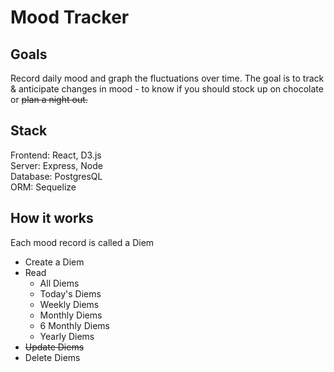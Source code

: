 # Mood Tracker


## Goals
Record daily mood and graph the fluctuations over time. The goal is to track & anticipate changes in mood - to know if you should stock up on chocolate or ~~plan a night out.~~

## Stack
Frontend: React, D3.js <br>
Server: Express, Node <br>
Database: PostgresQL <br>
ORM: Sequelize

## How it works

Each mood record is called a Diem <br>
- Create a Diem
- Read
    - All Diems
    - Today's Diems
    - Weekly Diems
    - Monthly Diems
    - 6 Monthly Diems
    - Yearly Diems
- ~~Update Diems~~
- Delete Diems
